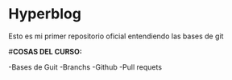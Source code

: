 # Hyperblog

Esto es mi primer repositorio oficial entendiendo las bases de git





#**COSAS DEL CURSO:**

-Bases de Guit
-Branchs
-Github
-Pull requets